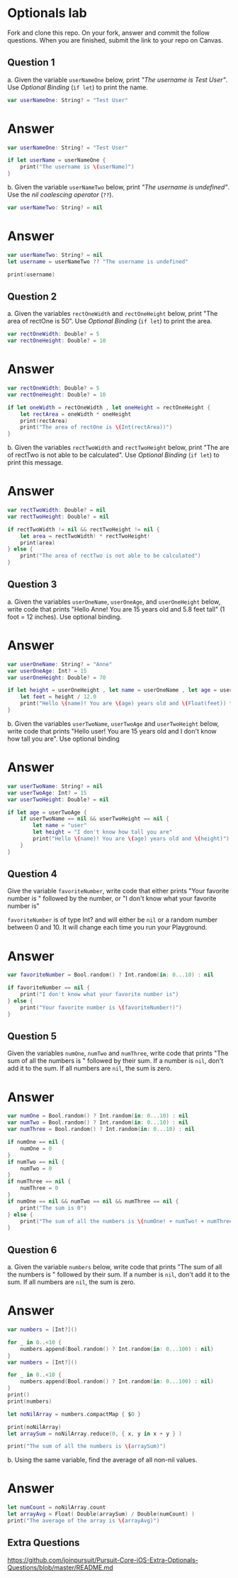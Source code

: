 # Optionals lab

Fork and clone this repo. On your fork, answer and commit the follow questions. When you are finished, submit the link to your repo on Canvas.


## Question 1

a. Given the variable `userNameOne` below, print *"The username is Test User"*.  Use *Optional Binding* (`if let`) to print the name.

```swift
var userNameOne: String? = "Test User"
```
# Answer
```swift
var userNameOne: String? = "Test User"

if let userName = userNameOne {
    print("The username is \(userName)")
}
```
b. Given the variable `userNameTwo` below, print *"The username is undefined"*.  Use the *nil coalescing operator* (`??`).

```swift
var userNameTwo: String? = nil
```
# Answer
```swift
var userNameTwo: String? = nil
let username = userNameTwo ?? "The username is undefined"

print(username)
```

## Question 2

a. Given the variables `rectOneWidth` and `rectOneHeight` below, print "The area of rectOne is 50".  Use *Optional Binding* (`if let`) to print the area.

```swift
var rectOneWidth: Double? = 5
var rectOneHeight: Double? = 10
```
# Answer
```swift
var rectOneWidth: Double? = 5
var rectOneHeight: Double? = 10

if let oneWidth = rectOneWidth , let oneHeight = rectOneHeight {
    let rectArea = oneWidth * oneHeight
    print(rectArea)
    print("The area of rectOne is \(Int(rectArea))")
}
```

b. Given the variables `rectTwoWidth` and `rectTwoHeight` below, print "The are of rectTwo is not able to be calculated".  Use *Optional Binding* (`if let`) to print this message.

# Answer

```swift
var rectTwoWidth: Double? = nil
var rectTwoHeight: Double? = nil

if rectTwoWidth != nil && rectTwoHeight != nil {
    let area = rectTwoWidth! * rectTwoHeight!
    print(area)
} else {
    print("The area of rectTwo is not able to be calculated")
}
```

## Question 3

a. Given the variables `userOneName`, `userOneAge`, and `userOneHeight` below, write code that prints "Hello Anne!  You are 15 years old and 5.8 feet tall" (1 foot = 12 inches).  Use optional binding.

# Answer
```swift
var userOneName: String? = "Anne"
var userOneAge: Int? = 15
var userOneHeight: Double? = 70

if let height = userOneHeight , let name = userOneName , let age = userOneAge {
    let feet = height / 12.0
    print("Hello \(name)! You are \(age) years old and \(Float(feet)) tall")
}
```


b. Given the variables `userTwoName`, `userTwoAge` and `userTwoHeight` below, write code that prints "Hello user!  You are 15 years old and I don't know how tall you are".  Use optional binding

# Answer
```swift
var userTwoName: String? = nil
var userTwoAge: Int? = 15
var userTwoHeight: Double? = nil

if let age = userTwoAge {
    if userTwoName == nil && userTwoHeight == nil {
        let name = "user"
        let height = "I don't know how tall you are"
        print("Hello \(name)! You are \(age) years old and \(height)")
    }
}
```


## Question 4

Give the variable `favoriteNumber`, write code that either prints "Your favorite number is " followed by the number, or "I don't know what your favorite number is"

`favoriteNumber` is of type Int? and will either be `nil` or a random number between 0 and 10.  It will change each time you run your Playground.

# Answer
```swift
var favoriteNumber = Bool.random() ? Int.random(in: 0...10) : nil

if favoriteNumber == nil {
    print("I don't know what your favorite number is")
} else {
    print("Your favorite number is \(favoriteNumber!)")
}
```



## Question 5

Given the variables `numOne`, `numTwo` and `numThree`, write code that prints "The sum of all the numbers is " followed by their sum.  If a number is `nil`, don't add it to the sum.  If all numbers are `nil`, the sum is zero.

# Answer
```swift
var numOne = Bool.random() ? Int.random(in: 0...10) : nil
var numTwo = Bool.random() ? Int.random(in: 0...10) : nil
var numThree = Bool.random() ? Int.random(in: 0...10) : nil

if numOne == nil {
    numOne = 0
}
if numTwo == nil {
    numTwo = 0
}
if numThree == nil {
    numThree = 0
}
if numOne == nil && numTwo == nil && numThree == nil {
    print("The sum is 0")
} else {
    print("The sum of all the numbers is \(numOne! + numTwo! + numThree!)")
}
```

## Question 6

a. Given the variable `numbers` below, write code that prints "The sum of all the numbers is " followed by their sum.  If a number is `nil`, don't add it to the sum.  If all numbers are `nil`, the sum is zero.

# Answer

```swift
var numbers = [Int?]()

for _ in 0..<10 {
    numbers.append(Bool.random() ? Int.random(in: 0...100) : nil)
}
var numbers = [Int?]()

for _ in 0..<10 {
    numbers.append(Bool.random() ? Int.random(in: 0...100) : nil)
}
print()
print(numbers)

let noNilArray = numbers.compactMap { $0 }

print(noNilArray)
let arraySum = noNilArray.reduce(0, { x, y in x + y } )

print("The sum of all the numbers is \(arraySum)")
```

b. Using the same variable, find the average of all non-nil values.
# Answer
```swift
let numCount = noNilArray.count
let arrayAvg = Float( Double(arraySum) / Double(numCount) )
print("The average of the array is \(arrayAvg)")
```
## Extra Questions

https://github.com/joinpursuit/Pursuit-Core-iOS-Extra-Optionals-Questions/blob/master/README.md
